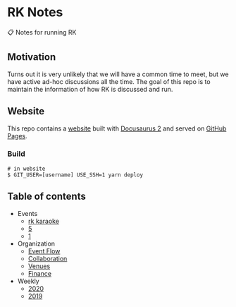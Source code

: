 # RK Notes

📋 Notes for running RK

## Motivation

Turns out it is very unlikely that we will have a common time to meet, but we have active ad-hoc discussions all the time. The goal of this repo is to maintain the information of how RK is discussed and run.

## Website

This repo contains a [website](https://react-knowledgeable.github.io/notes/) built with [Docusaurus 2](https://v2.docusaurus.io/) and served on [GitHub Pages](https://pages.github.com/).

### Build

```shell
# in website
$ GIT_USER=[username] USE_SSH=1 yarn deploy
```

## Table of contents

- Events
  - [rk karaoke](content/events/rk-karaoke.md)
  - [5](content/events/5.md)
  - [1](content/events/1.md)
- Organization
  - [Event Flow](content/organization/event-flow.md)
  - [Collaboration](content/organization/collaboration.md)
  - [Venues](content/organization/venues.md)
  - [Finance](content/organization/finance.md)
- Weekly
  - [2020](content/weekly/2020.md)
  - [2019](content/weekly/2019.md)
